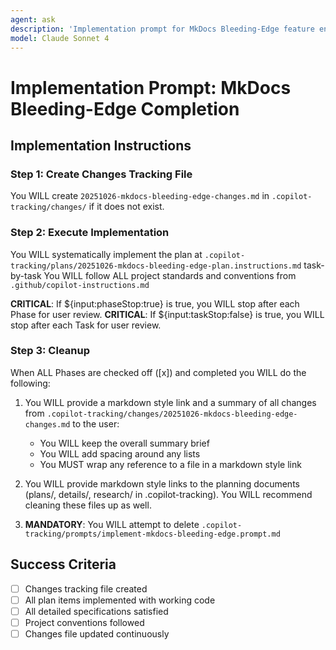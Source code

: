 ```yaml
---
agent: ask
description: 'Implementation prompt for MkDocs Bleeding-Edge feature enhancements'
model: Claude Sonnet 4
---
```


<!-- markdownlint-disable-file -->

# Implementation Prompt: MkDocs Bleeding-Edge Completion

## Implementation Instructions

### Step 1: Create Changes Tracking File

You WILL create `20251026-mkdocs-bleeding-edge-changes.md` in `.copilot-tracking/changes/` if it does not exist.

### Step 2: Execute Implementation

You WILL systematically implement the plan at `.copilot-tracking/plans/20251026-mkdocs-bleeding-edge-plan.instructions.md` task-by-task
You WILL follow ALL project standards and conventions from `.github/copilot-instructions.md`

**CRITICAL**: If ${input:phaseStop:true} is true, you WILL stop after each Phase for user review.
**CRITICAL**: If ${input:taskStop:false} is true, you WILL stop after each Task for user review.

### Step 3: Cleanup

When ALL Phases are checked off ([x]) and completed you WILL do the following:

1. You WILL provide a markdown style link and a summary of all changes from `.copilot-tracking/changes/20251026-mkdocs-bleeding-edge-changes.md` to the user:

   - You WILL keep the overall summary brief
   - You WILL add spacing around any lists
   - You MUST wrap any reference to a file in a markdown style link

2. You WILL provide markdown style links to the planning documents (plans/, details/, research/ in .copilot-tracking). You WILL recommend cleaning these files up as well.

3. **MANDATORY**: You WILL attempt to delete `.copilot-tracking/prompts/implement-mkdocs-bleeding-edge.prompt.md`

## Success Criteria

- [ ] Changes tracking file created
- [ ] All plan items implemented with working code
- [ ] All detailed specifications satisfied
- [ ] Project conventions followed
- [ ] Changes file updated continuously
